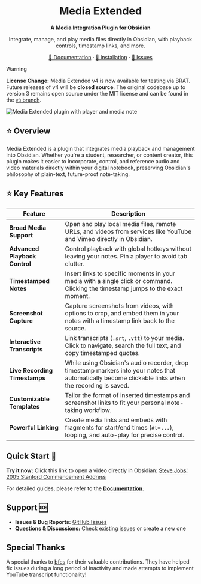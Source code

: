 <div align="center">
  <h1>Media Extended</h1>
  <strong>A Media Integration Plugin for Obsidian</strong>
  <p>Integrate, manage, and play media files directly in Obsidian, with playback controls, timestamp links, and more.</p>
  <p>
    <a href="https://mx.pkmer.net/docs/v4">📖 Documentation</a>
    ·
    <a href="https://mx.pkmer.net/docs/v4#install">🚀 Installation</a>
    ·
    <a href="https://github.com/aidenlx/media-extended/issues">🐛 Issues</a>
  </p>
</div>

> [!WARNING]
> **License Change:** Media Extended v4 is now available for testing via BRAT.
> Future releases of v4 will be **closed source**.
> The original codebase up to version 3 remains open source under the MIT license and can be found in the [`v3` branch](https://github.com/aidenlx/media-extended/tree/v3).

![Media Extended plugin with player and media note](./docs/content/docs/v4/first-note.png)

## ⭐ Overview

Media Extended is a plugin that integrates media playback and management into Obsidian. Whether you're a student, researcher, or content creator, this plugin makes it easier to incorporate, control, and reference audio and video materials directly within your digital notebook, preserving Obsidian's philosophy of plain-text, future-proof note-taking.

## ⭐ Key Features

| Feature | Description |
| --- | --- |
| **Broad Media Support** | Open and play local media files, remote URLs, and videos from services like YouTube and Vimeo directly in Obsidian. |
| **Advanced Playback Control** | Control playback with global hotkeys without leaving your notes. Pin a player to avoid tab clutter. |
| **Timestamped Notes** | Insert links to specific moments in your media with a single click or command. Clicking the timestamp jumps to the exact moment. |
| **Screenshot Capture** | Capture screenshots from videos, with options to crop, and embed them in your notes with a timestamp link back to the source. |
| **Interactive Transcripts** | Link transcripts (`.srt`, `.vtt`) to your media. Click to navigate, search the full text, and copy timestamped quotes. |
| **Live Recording Timestamps** | While using Obsidian's audio recorder, drop timestamp markers into your notes that automatically become clickable links when the recording is saved. |
| **Customizable Templates** | Tailor the format of inserted timestamps and screenshot links to fit your personal note-taking workflow. |
| **Powerful Linking** | Create media links and embeds with fragments for start/end times (`#t=...`), looping, and auto-play for precise control. |

## Quick Start 🚀

**Try it now:** Click this link to open a video directly in Obsidian: [Steve Jobs' 2005 Stanford Commencement Address](obsidian://mx-open?url=https%3A%2F%2Fwww.youtube.com%2Fwatch%3Fv%3DUF8uR6Z6KLc)

For detailed guides, please refer to the [**Documentation**](https://mx.pkmer.net/docs/v4).

## Support 🆘

- **Issues & Bug Reports:** [GitHub Issues](https://github.com/aidenlx/media-extended/issues)
- **Questions & Discussions:** Check existing [issues](https://github.com/aidenlx/media-extended/issues) or create a new one

## Special Thanks

A special thanks to [bfcs](https://github.com/bfcs) for their valuable contributions. They have helped fix issues during a long period of inactivity and made attempts to implement YouTube transcript functionality!
